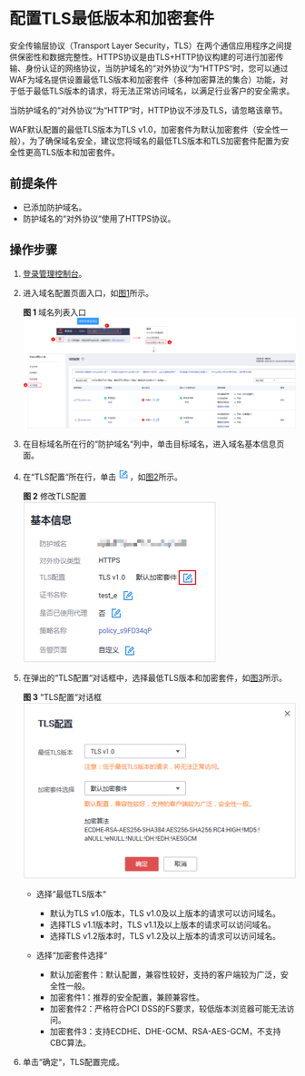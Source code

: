 # 配置TLS最低版本和加密套件<a name="waf_01_0169"></a>

安全传输层协议（Transport Layer Security，TLS）在两个通信应用程序之间提供保密性和数据完整性。HTTPS协议是由TLS+HTTP协议构建的可进行加密传输、身份认证的网络协议，当防护域名的“对外协议“为“HTTPS“时，您可以通过WAF为域名提供设置最低TLS版本和加密套件（多种加密算法的集合）功能，对于低于最低TLS版本的请求，将无法正常访问域名，以满足行业客户的安全需求。

当防护域名的“对外协议“为“HTTP“时，HTTP协议不涉及TLS，请忽略该章节。

WAF默认配置的最低TLS版本为TLS v1.0，加密套件为默认加密套件（安全性一般），为了确保域名安全，建议您将域名的最低TLS版本和TLS加密套件配置为安全性更高TLS版本和加密套件。

## 前提条件<a name="section1032870191810"></a>

-   已添加防护域名。
-   防护域名的“对外协议“使用了HTTPS协议。

## 操作步骤<a name="section127762575214"></a>

1.  [登录管理控制台](https://console.huaweicloud.com/?locale=zh-cn)。
2.  进入域名配置页面入口，如[图1](#waf_01_0002_fig172535820151)所示。

    **图 1**  域名列表入口<a name="waf_01_0002_fig172535820151"></a>  
    ![](figures/域名列表入口.png "域名列表入口")

3.  在目标域名所在行的“防护域名“列中，单击目标域名，进入域名基本信息页面。
4.  在“TLS配置“所在行，单击![](figures/icon-edit.jpg)，如[图2](#fig139001072302)所示。

    **图 2**  修改TLS配置<a name="fig139001072302"></a>  
    ![](figures/修改TLS配置.png "修改TLS配置")

5.  在弹出的“TLS配置“对话框中，选择最低TLS版本和加密套件，如[图3](#fig1518314493518)所示。

    **图 3** “TLS配置“对话框<a name="fig1518314493518"></a>  
    ![](figures/TLS配置对话框.png "TLS配置对话框")

    -   选择“最低TLS版本“
        -   默认为TLS v1.0版本，TLS v1.0及以上版本的请求可以访问域名。
        -   选择TLS v1.1版本时，TLS v1.1及以上版本的请求可以访问域名。
        -   选择TLS v1.2版本时，TLS v1.2及以上版本的请求可以访问域名。

    -   选择“加密套件选择“
        -   默认加密套件：默认配置，兼容性较好，支持的客户端较为广泛，安全性一般。
        -   加密套件1：推荐的安全配置，兼顾兼容性。
        -   加密套件2：严格符合PCI DSS的FS要求，较低版本浏览器可能无法访问。
        -   加密套件3：支持ECDHE、DHE-GCM、RSA-AES-GCM，不支持CBC算法。

6.  单击“确定“，TLS配置完成。

